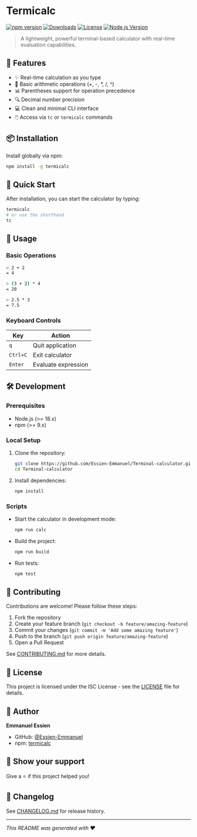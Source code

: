 # Termicalc

[![npm version](https://img.shields.io/npm/v/termicalc.svg)](https://www.npmjs.com/package/termicalc)
[![Downloads](https://img.shields.io/npm/dm/termicalc.svg)](https://www.npmjs.com/package/termicalc)
[![License](https://img.shields.io/npm/l/termicalc.svg)](https://github.com/Essien-Emmanuel/Terminal-calculator/blob/main/LICENSE)
[![Node.js Version](https://img.shields.io/node/v/termicalc.svg)](https://nodejs.org)

> A lightweight, powerful terminal-based calculator with real-time evaluation capabilities.

## 🚀 Features

- ✨ Real-time calculation as you type
- 🔢 Basic arithmetic operations (+, -, *, /, ^)
- 📊 Parentheses support for operation precedence
- 🔍 Decimal number precision
- 💻 Clean and minimal CLI interface
- 🖱️ Access via `tc` or `termicalc` commands

## 📦 Installation

Install globally via npm:

```sh
npm install -g termicalc
```

## 🎯 Quick Start

After installation, you can start the calculator by typing:

```sh
termicalc
# or use the shorthand
tc
```

## 📖 Usage

### Basic Operations

```sh
> 2 + 2
= 4

> (3 + 2) * 4
= 20

> 2.5 * 3
= 7.5
```

### Keyboard Controls

| Key       | Action                |
|-----------|-----------------------|
| `q`       | Quit application      |
| `Ctrl+C`  | Exit calculator       |
| `Enter`   | Evaluate expression   |

## 🛠️ Development

### Prerequisites

- Node.js (>= 18.x)
- npm (>= 9.x)

### Local Setup

1. Clone the repository:
   ```sh
   git clone https://github.com/Essien-Emmanuel/Terminal-calculator.git
   cd Terminal-calculator
   ```

2. Install dependencies:
   ```sh
   npm install
   ```

### Scripts

- Start the calculator in development mode:
  ```sh
  npm run calc
  ```

- Build the project:
  ```sh
  npm run build
  ```

- Run tests:
  ```sh
  npm test
  ```

## 🤝 Contributing

Contributions are welcome! Please follow these steps:

1. Fork the repository
2. Create your feature branch (`git checkout -b feature/amazing-feature`)
3. Commit your changes (`git commit -m 'Add some amazing feature'`)
4. Push to the branch (`git push origin feature/amazing-feature`)
5. Open a Pull Request

See [CONTRIBUTING.md](CONTRIBUTING.md) for more details.

## 📄 License

This project is licensed under the ISC License - see the [LICENSE](LICENSE) file for details.

## 👤 Author

**Emmanuel Essien**

- GitHub: [@Essien-Emmanuel](https://github.com/Essien-Emmanuel)
- npm: [termicalc](https://www.npmjs.com/package/termicalc)

## 🌟 Show your support

Give a ⭐️ if this project helped you!

## 📝 Changelog

See [CHANGELOG.md](CHANGELOG.md) for release history.

---

_This README was generated with ❤️_